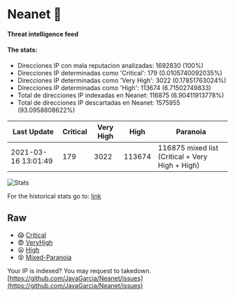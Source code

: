 # Neanet :hocho:
#### Threat intelligence feed
#### The stats:

- Direcciones IP con mala reputacion analizadas: 1692830 (100%)
- Direcciones IP determinadas como 'Critical':  179 (0.0105740092035%)
- Direcciones IP determinadas como 'Very High':  3022 (0.17851763024%)
- Direcciones IP determinadas como 'High':  113674 (6.71502749833)
- Total de direcciones IP indexadas en Neanet:  116875 (6.90411913778%)
- Total de direcciones IP descartadas en Neanet:  1575955 (93.0958808622%)

| Last Update | Critical | Very High | High | Paranoia |
| --- | --- | --- | --- | --- |
| 2021-03-16 13:01:49 | 179 | 3022 | 113674 | 116875 mixed list (Critical + Very High + High)|

![Stats](https://docs.google.com/spreadsheets/d/e/2PACX-1vSnaNMIXVabIpDJjufMlzH7poXnshF3mgd8Is1g9ytUEzVsP5my4Trn8f-xkoLLQ38xpL3HtmUexLo6/pubchart?oid=501124687&format=image)

For the historical stats go to: [link](/stats.csv)
## Raw
- :scream: [Critical](https://raw.githubusercontent.com/JavaGarcia/Neanet/master/blacklists/neanet_critical.txt)
- :fearful: [VeryHigh](https://raw.githubusercontent.com/JavaGarcia/Neanet/master/blacklists/neanet_veryHigh.txtt)
- :frowning: [High](https://raw.githubusercontent.com/JavaGarcia/Neanet/master/blacklists/neanet_high.txt)
- :dizzy_face: [Mixed-Paranoia](https://raw.githubusercontent.com/JavaGarcia/Neanet/master/blacklists/neanet_all.txt)


Your IP is indexed? You may request to takedown. [https://github.com/JavaGarcia/Neanet/issues](https://github.com/JavaGarcia/Neanet/issues)










































































































































































































































































































































































































































































































































































































































































































































































































































































































































































































































































































































































































































































































































































































































































































































































































































































































































































































































































































































































































































































































































































































































































































































































































































































































































































































































































































































































































































































































































































































































































































































































































































































































































































































































































































































































































































































































































































































































































































































































































































































































































































































































































































































































































































































































































































































































































































































































































































































































































































































































































































